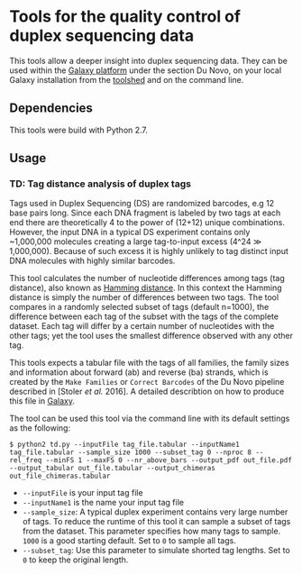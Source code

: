 # Tools for the quality control of duplex sequencing data

This tools allow a deeper insight into duplex sequencing data. They can be used within the [Galaxy platform](http://usegalaxy.org) under the section Du Novo, on your local Galaxy installation from the [toolshed](https://toolshed.g2.bx.psu.edu/view/iuc/duplex_family_size_distribution) and on the command line. 

## Dependencies
This tools were build with Python 2.7.

## Usage
### TD: Tag distance analysis of duplex tags
Tags used in Duplex Sequencing (DS) are randomized barcodes, e.g 12 base pairs long. Since each DNA fragment is labeled by two tags at each end there are theoretically 4 to the power of (12+12) unique combinations. However, the input DNA in a typical DS experiment contains only ~1,000,000 molecules creating a large tag-to-input excess (4^24 ≫ 1,000,000). Because of such excess it is highly unlikely to tag distinct input DNA molecules with highly similar barcodes.

This tool calculates the number of nucleotide differences among tags (tag distance), also known as [Hamming distance](https://en.wikipedia.org/wiki/Hamming_distance). In this context the Hamming distance is simply the number of differences between two tags. The tool compares in a randomly selected subset of tags (default n=1000), the difference between each tag of the subset with the tags of the complete dataset. Each tag will differ by a certain number of nucleotides with the other tags; yet the tool uses the smallest difference observed with any other tag.

This tools expects a tabular file with the tags of all families, the family sizes and information about forward (ab) and reverse (ba) strands, which is created by the `Make Families` or `Correct Barcodes` of the Du Novo pipeline described in [Stoler *et al.* 2016]. A detailed describtion on how to produce this file in [Galaxy](http://usegalaxy.org). 

The tool can be used this tool via the command line with its default settings as the following:

`$ python2 td.py --inputFile tag_file.tabular --inputName1 tag_file.tabular --sample_size 1000 --subset_tag 0 --nproc 8 --rel_freq --minFS 1 --maxFS 0 --nr_above_bars --output_pdf out_file.pdf --output_tabular out_file.tabular --output_chimeras out_file_chimeras.tabular`

- `--inputFile` is your input tag file
- `--inputName1` is the name your input tag file
- `--sample_size`: A typical duplex experiment contains very large number of tags. To reduce the runtime of this tool it can sample a subset of tags from the dataset. This parameter specifies how many tags to sample. `1000` is a good starting default. Set to `0` to sample all tags.
- `--subset_tag`: Use this parameter to simulate shorted tag lengths. Set to `0` to keep the original length.
